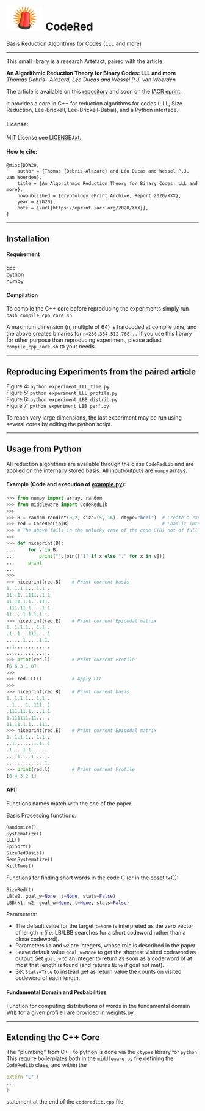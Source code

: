 # ![CodeRed](CodeRedSmall.png)  CodeRed
Basis Reduction Algorithms for Codes (LLL and more)

---

This small library is a research Artefact, paired with the article  
  
**An Algorithmic Reduction Theory for Binary Codes: LLL and more**  
*Thomas Debris--Alazard, Léo Ducas and Wessel P.J. van Woerden*

The article is available on this [repository](paper.pdf) and soon on the [IACR eprint](https://eprint.iacr.org/).

It provides a core in C++ for reduction algorithms for codes (LLL, Size-Reduction, Lee-Brickell, Lee-Brickell-Babai), and a Python interface.

#### License:   
MIT License see [LICENSE.txt](LICENSE.txt).

#### How to cite:   

```
@misc{DDW20,
    author = {Thomas {Debris-Alazard} and Léo Ducas and Wessel P.J. van Woerden},
    title = {An Algorithmic Reduction Theory for Binary Codes: LLL and more},
    howpublished = {Cryptology ePrint Archive, Report 2020/XXX},
    year = {2020},
    note = {\url{https://eprint.iacr.org/2020/XXX}},
}
```

---
## Installation

#### Requirement  
gcc  
python  
numpy  

#### Compilation

To compile the C++ core before reproducing the experiments simply run
`bash compile_cpp_core.sh`.  

A maximum dimension (n, multiple of 64) is hardcoded at compile time, and the above creates binaries for `n=256,384,512,768...` If you use this library for other purpose than reproducing experiment, please adjust `compile_cpp_core.sh` to your needs.

---
## Reproducing Experiments from the paired article

Figure 4: `python experiment_LLL_time.py`  
Figure 5: `python experiment_LLL_profile.py`  
Figure 6: `python experiment_LBB_distrib.py`  
Figure 7: `python experiment_LBB_perf.py`  

To reach very large dimensions, the last experiment may be run using several cores by editing the python script.

---
## Usage from Python

All reduction algorithms are available through the class `CodeRedLib` and are applied on the internally stored basis. All input/outputs are `numpy` arrays.  
  
#### Example (Code and execution of [example.py](example.py)):  

``` python
>>> from numpy import array, random
>>> from middleware import CodeRedLib
>>>  
>>> B = random.randint(0,2, size=(5, 16), dtype="bool")  # Create a random Basis for a [5,16]-code
>>> red = CodeRedLib(B)                                  # Load it into a fresh CodeRedLib object  
>>> # The above fails in the unlucky case of the code C(B) not of full rank or not of full length.  
>>>  
>>> def niceprint(B):
...     for v in B:
...         print("".join(["1" if x else "." for x in v]))
...     print
... 
>>>   
>>> niceprint(red.B)    # Print current basis
1..1.1.1...1.1..
11..1..1111..1.1
11.11.1.1...111.
.111.11.1....1.1
11....1.1.1.1...
>>> niceprint(red.E)    # Print current Epipodal matrix
1..1.1.1...1.1..
.1..1...111....1
......1.....1.1.
..1.............
................
>>> print(red.l)        # Print current Profile
[6 6 3 1 0]
>>> 
>>> red.LLL()           # Apply LLL
>>> 
>>> niceprint(red.B)    # Print current basis
1..1.1.1...1.1..
..1....1..111..1
.111.11.1....1.1
1.111111.11.....
11.11.1.1...111.
>>> niceprint(red.E)    # Print current Epipodal matrix
1..1.1.1...1.1..
..1.......1.1..1
.1....1.1.......
....1....1......
..............1.
>>> print(red.l)        # Print current Profile
[6 4 3 2 1]
```

#### API:  
  
Functions names match with the one of the paper.  

Basis Processing functions:
``` python
Randomize()
Systematize()
LLL()
EpiSort()
SizeRedBasis()
SemiSystematize()
KillTwos()
```

Functions for finding short words in the code C (or in the coset t+C):
``` python
SizeRed(t)
LB(w2, goal_w=None, t=None, stats=False)
LBB(k1, w2, goal_w=None, t=None, stats=False)
```
Parameters:  
- The default value for the target `t=None` is interpreted as the zero vector of length n (*i.e.* LB/LBB searches for a short codeword rather than a close codeword).   
- Parameters `k1` and `w2` are integers, whose role is described in the paper.   
- Leave default value `goal_w=None` to get the shortest visited codeword as output. Set `goal_w` to an integer to return as soon as a coderword of at most that length is found (and returns `None` if goal not met).  
- Set `Stats=True` to instead get as return value the counts on visited codeword of each length.

#### Fundamental Domain and Probabilities  
  
Function for computing distributions of words in the fundamental domain W(l) for a given profile l are provided in [weights.py](weights.py).

---
## Extending the C++ Core

The "plumbing" from C++ to python is done via the `ctypes` library for `python`. This require boilerplates both in the `middleware.py` file defining the `CodeRedLib` class, and within the 
``` c++
extern "C" {
...
}
``` 
statement at the end of the `coderedlib.cpp` file.
